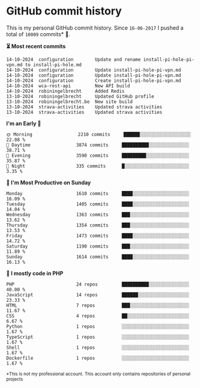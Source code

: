 # GitHub commit history
This is my personal GitHub commit history. Since <!--START_SECTION:first-commit-date-->`16-06-2017`<!--END_SECTION:first-commit-date--> I pushed a total of <!--START_SECTION:total-commit-count-->`10009`<!--END_SECTION:total-commit-count--> commits* 🎉.

<!--START_SECTION:most-recent-commits-->
**⏳ Most recent commits**
                                        
```text
14-10-2024  configuration        Update and rename install-pi-hole-pi-vpn.md to install-pi-hole.md
14-10-2024  configuration        Update install-pi-hole-pi-vpn.md
14-10-2024  configuration        Update install-pi-hole-pi-vpn.md
14-10-2024  configuration        Create install-pi-hole-pi-vpn.md
14-10-2024  wca-rest-api         New API build
14-10-2024  robiningelbrecht     Added Redis
13-10-2024  robiningelbrecht     Updated GitHub profile
13-10-2024  robiningelbrecht.be  New site build
13-10-2024  strava-activities    Updated strava activities
13-10-2024  strava-activities    Updated strava activities
```
<!--END_SECTION:most-recent-commits-->  

<!--START_SECTION:commits-per-day-time-->
**I&#039;m an Early 🐤**

```text
🌞 Morning                 2210 commits     ██████░░░░░░░░░░░░░░░░░░░   22.08 %
🌆 Daytime                 3874 commits     ██████████░░░░░░░░░░░░░░░   38.71 %
🌃 Evening                 3590 commits     █████████░░░░░░░░░░░░░░░░   35.87 %
🌙 Night                   335 commits      █░░░░░░░░░░░░░░░░░░░░░░░░   3.35 %
```
<!--END_SECTION:commits-per-day-time-->  

<!--START_SECTION:commits-per-weekday-->
**📅 I&#039;m Most Productive on Sunday**

```text
Monday                    1610 commits     ████░░░░░░░░░░░░░░░░░░░░░   16.09 %
Tuesday                   1405 commits     ████░░░░░░░░░░░░░░░░░░░░░   14.04 %
Wednesday                 1363 commits     ███░░░░░░░░░░░░░░░░░░░░░░   13.62 %
Thursday                  1354 commits     ███░░░░░░░░░░░░░░░░░░░░░░   13.53 %
Friday                    1473 commits     ████░░░░░░░░░░░░░░░░░░░░░   14.72 %
Saturday                  1190 commits     ███░░░░░░░░░░░░░░░░░░░░░░   11.89 %
Sunday                    1614 commits     ████░░░░░░░░░░░░░░░░░░░░░   16.13 %
```
<!--END_SECTION:commits-per-weekday-->  

<!--START_SECTION:repos-per-language-->
**💬 I mostly code in PHP**

```text
PHP                       24 repos         ██████████░░░░░░░░░░░░░░░   40.00 %
JavaScript                14 repos         ██████░░░░░░░░░░░░░░░░░░░   23.33 %
HTML                      7 repos          ███░░░░░░░░░░░░░░░░░░░░░░   11.67 %
CSS                       4 repos          ██░░░░░░░░░░░░░░░░░░░░░░░   6.67 %
Python                    1 repos          ░░░░░░░░░░░░░░░░░░░░░░░░░   1.67 %
TypeScript                1 repos          ░░░░░░░░░░░░░░░░░░░░░░░░░   1.67 %
Shell                     1 repos          ░░░░░░░░░░░░░░░░░░░░░░░░░   1.67 %
Dockerfile                1 repos          ░░░░░░░░░░░░░░░░░░░░░░░░░   1.67 %
```
<!--END_SECTION:repos-per-language-->  

<sub>*This is not my professional account. This account only contains repositories of personal projects</sub>
